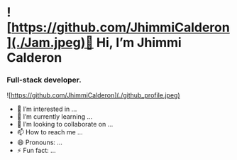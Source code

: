  #  ![https://github.com/JhimmiCalderon](./Jam.jpeg)👋 Hi, I’m Jhimmi Calderon
 ### Full-stack developer.

 ![https://github.com/JhimmiCalderon](./github_profile.jpeg)
 
- 👀 I’m interested in ...
- 🌱 I’m currently learning ...
- 💞️ I’m looking to collaborate on ...
- 📫 How to reach me ...
- 😄 Pronouns: ...
- ⚡ Fun fact: ...

<!---
JhimmiCalderon/JhimmiCalderon is a ✨ special ✨ repository because its `README.md` (this file) appears on your GitHub profile.
You can click the Preview link to take a look at your changes.
--->
